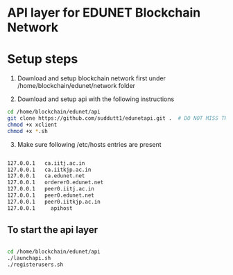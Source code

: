# API layer for EDUNET Blockchain Network

# Setup steps

1. Download and setup blockchain network first under /home/blockchain/edunet/network folder

2. Download and setup api with the following instructions

```sh
cd /home/blockchain/edunet/api
git clone https://github.com/suddutt1/edunetapi.git .  # DO NOT MISS THE DOT(.)
chmod +x xclient
chmod +x *.sh

```

3. Make sure following /etc/hosts entries are present

```sh

127.0.0.1	ca.iitj.ac.in        
127.0.0.1	ca.iitkjp.ac.in     
127.0.0.1	ca.edunet.net       
127.0.0.1	orderer0.edunet.net
127.0.0.1	peer0.iitj.ac.in    
127.0.0.1	peer0.edunet.net    
127.0.0.1	peer0.iitkjp.ac.in  
127.0.0.1     apihost  

```

## To start the api layer

```sh

cd /home/blockchain/edunet/api
./launchapi.sh
./registerusers.sh

```
